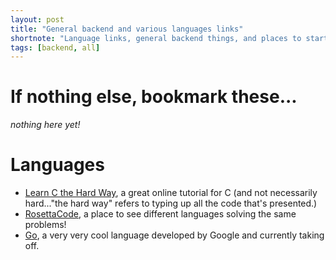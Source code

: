 ```yaml
---
layout: post
title: "General backend and various languages links"
shortnote: "Language links, general backend things, and places to start getting a sense of backend computing."
tags: [backend, all]
---
```


# If nothing else, bookmark these...
*nothing here yet!*

# Languages
* [Learn C the Hard Way](http://c.learncodethehardway.org/book/), a great online tutorial for C (and not necessarily hard..."the hard way" refers to typing up all the code that's presented.)
* [RosettaCode](http://rosettacode.org/wiki/Rosetta_Code), a place to see different languages solving the same problems!
* [Go](https://golang.org/doc/), a very very cool language developed by Google and currently taking off.
